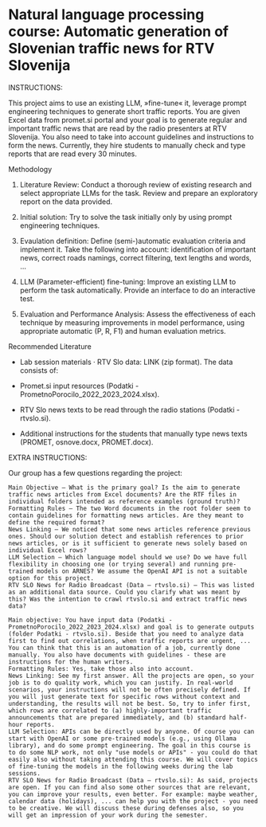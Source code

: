# Natural language processing course: Automatic generation of Slovenian traffic news for RTV Slovenija

INSTRUCTIONS:

This project aims to use an existing LLM, »fine-tune« it, leverage prompt engineering techniques to generate short traffic reports. You are given Excel data from promet.si portal and your goal is to generate regular and important traffic news that are read by the radio presenters at RTV Slovenija. You also need to take into account guidelines and instructions to form the news. Currently, they hire students to manually check and type reports that are read every 30 minutes.

Methodology

1. Literature Review: Conduct a thorough review of existing research and select appropriate LLMs for the task. Review and prepare an exploratory report on the data provided.

2. Initial solution: Try to solve the task initially only by using prompt engineering techniques.

3. Evaulation definition: Define (semi-)automatic evaluation criteria and implement it. Take the following into account: identification of important news, correct roads namings, correct filtering, text lengths and words, ...

4. LLM (Parameter-efficient) fine-tuning: Improve an existing LLM to perform the task automatically. Provide an interface to do an interactive test.

5. Evaluation and Performance Analysis: Assess the effectiveness of each technique by measuring improvements in model performance, using appropriate automatic (P, R, F1) and human evaluation metrics.

Recommended Literature

- Lab session materials · RTV Slo data: LINK (zip format). The data consists of:

- Promet.si input resources (Podatki - PrometnoPorocilo_2022_2023_2024.xlsx).

- RTV Slo news texts to be read through the radio stations (Podatki - rtvslo.si).

- Additional instructions for the students that manually type news texts (PROMET, osnove.docx, PROMET.docx).


EXTRA INSTRUCTIONS:

Our group has a few questions regarding the project:

    Main Objective – What is the primary goal? Is the aim to generate traffic news articles from Excel documents? Are the RTF files in individual folders intended as reference examples (ground truth)?
    Formatting Rules – The two Word documents in the root folder seem to contain guidelines for formatting news articles. Are they meant to define the required format?
    News Linking – We noticed that some news articles reference previous ones. Should our solution detect and establish references to prior news articles, or is it sufficient to generate news solely based on individual Excel rows?
    LLM Selection – Which language model should we use? Do we have full flexibility in choosing one (or trying several) and running pre-trained models on ARNES? We assume the OpenAI API is not a suitable option for this project.
    RTV SLO News for Radio Broadcast (Data – rtvslo.si) – This was listed as an additional data source. Could you clarify what was meant by this? Was the intention to crawl rtvslo.si and extract traffic news data?

    Main objective: You have input data (Podatki - PrometnoPorocilo_2022_2023_2024.xlsx) and goal is to generate outputs (folder Podatki - rtvslo.si). Beside that you need to analyze data first to find out correlations, when traffic reports are urgent, ... You can think that this is an automation of a job, currently done manually. You also have documents with guidelines - these are instructions for the human writers. 
    Formatting Rules: Yes, take those also into account.
    News Linking: See my first answer. All the projects are open, so your job is to do quality work, which you can justify. In real-world scenarios, your instructions will not be often precisely defined. If you will just generate text for specific rows without context and understanding, the results will not be best. So, try to infer first, which rows are correlated to (a) highly-important traffic announcements that are prepared immediately, and (b) standard half-hour reports.
    LLM Selection: APIs can be directly used by anyone. Of course you can start with OpenAI or some pre-trained models (e.g., using Ollama library), and do some prompt engineering. The goal in this course is to do some NLP work, not only "use models or APIs" - you could do that easily also without taking attending this course. We will cover topics of fine-tuning the models in the following weeks during the lab sessions. 
    RTV SLO News for Radio Broadcast (Data – rtvslo.si): As said, projects are open. If you can find also some other sources that are relevant, you can improve your results, even better. For example: maybe weather, calendar data (holidays), ... can help you with the project - you need to be creative. We will discuss these during defenses also, so you will get an impression of your work during the semester. 
